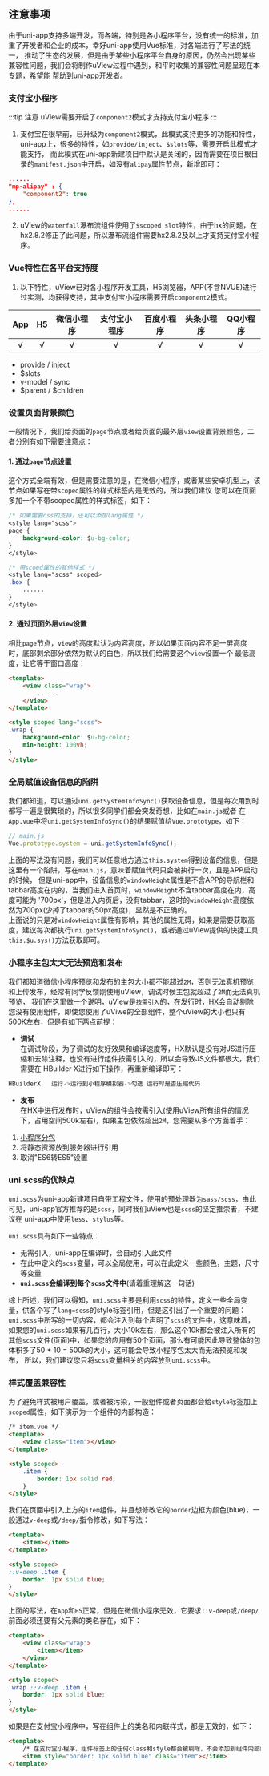## 注意事项


由于uni-app支持多端开发，而各端，特别是各小程序平台，没有统一的标准，加重了开发者和企业的成本，幸好uni-app使用Vue标准，对各端进行了写法的统一，
推动了生态的发展，但是由于某些小程序平台自身的原因，仍然会出现某些兼容性问题，我们会将制作uView过程中遇到，和平时收集的兼容性问题呈现在本专题，希望能
帮助到uni-app开发者。


### 支付宝小程序

:::tip 注意
uView需要开启了`component2`模式才支持支付宝小程序
:::

1. 支付宝在很早前，已升级为`component2`模式，此模式支持更多的功能和特性，uni-app上，很多的特性，如`provide/inject`、`$slots`等，需要开启此模式才能支持，
而此模式在uni-app新建项目中默认是关闭的，因而需要在项目根目录的`manifest.json`中开启，如没有`alipay`属性节点，新增即可：
```json
......
"mp-alipay" : {
	"component2": true
},
......
```

2. uView的`waterfall`瀑布流组件使用了`$scoped slot`特性，由于hx的问题，在hx2.8.2修正了此问题，所以瀑布流组件需要hx2.8.2及以上才支持支付宝小程序。


### Vue特性在各平台支持度

1. 以下特性，uView已对各小程序开发工具，H5浏览器，APP(不含NVUE)进行过实测，均获得支持，其中支付宝小程序需要开启`component2`模式。

|App|H5|微信小程序|支付宝小程序|百度小程序|头条小程序|QQ小程序|
|:-:|:-:|:-:|:-:|:-:|:-:|:-:|
|√|√|√|√|√|√|√|

- provide / inject
- $slots
- v-model / sync
- $parent / $children

<style scoped>
h3[id=vue特性在各平台支持度] + ol + table thead tr th:nth-child(2){
	width: auto;
}
</style>


<!-- ### 二次修改封装uView组件

uView组件一直追求完善而精致，如果您觉得某个组件可能和您的需求不一致，或者您有更好的实现方案和或思路，您可以在群里反馈给我们，也可以在[github](https://github.com/YanxinNet/uView)上
给我们提PR，我们会第一时间跟进和处理。 
如果您仍然有需要修改uView组件源码的需求，通常情况下，可以有如下两个办法：

- 直接修改组件的部分源码，这样的好处是方便快捷，然而缺点也是显而易见的，这意味着您无法再升级后续的uView版本，这是我们不推荐的。
- 您可以将某个组件复制出来放到某个文件进行修改，再通过`import`的形式引入使用，这样可以正常升级uView的后续版本。

然而，我们有更好的方案，本质上还是利用了`easycom`的特性，让您能无感的修改并使用uView的组件，以下以修改`u-button`组件作为示例：

1). 到`uview-ui`组件库文件中的`components`目录中复制`u-button`目录，并粘贴到项目**根目录**的`components`目录中

2). 此时`uview-ui/components`和根目录的`components`目录中，各有一份`u-button`组件源码，在符合规则的情况下，hx编译会自动对根目录的`components`组件引用`easycom`
规则，但由于`pages.json`中定义了`easycom`规则，所以`uview-ui/components`中的同名组件比根目录的`components`目录中的同名组件优先级更高，解决办法是
在`pages.json`中定义另一条`easycom`规则：

```json
// pages.json
"easycom": {
	"^u-(.*)": "@/uview-ui/components/u-$1/u-$1.vue",
	// 由于后来者居上的原则，下面的规则覆盖上面的规则，所以同名组件时，components中的u-button比uview-ui中的u-button优先级更高
	"^u-(.*)": "@/components/u-$1/u-$1.vue"
}
```

3). 进行以上操作后，您可以尽情修改根目录的`components`中的`u-button`组件源码，在页面同样是通过`<u-button></u-button>`形式使用，
但最终引用的却是您修改后的组件。 -->



### 设置页面背景颜色

一般情况下，我们给页面的`page`节点或者给页面的最外层`view`设置背景颜色，二者分别有如下需要注意点：

#### 1. 通过`page`节点设置  
这个方式全端有效，但是需要注意的是，在微信小程序，或者某些安卓机型上，该节点如果写在带`scoped`属性的样式标签内是无效的，所以我们建议
您可以在页面多加一个不带scoped属性的样式标签，如下：

```css
/* 如果需要css的支持，还可以添加lang属性 */
<style lang="scss">
page {
	background-color: $u-bg-color;
}
</style>

/* 带scoed属性的其他样式 */
<style lang="scss" scoped>
.box {
	......
}
</style>
```


#### 2. 通过页面外层`view`设置

相比`page`节点，`view`的高度默认为内容高度，所以如果页面内容不足一屏高度时，底部剩余部分依然为默认的白色，所以我们给需要这个`view`设置一个
最低高度，让它等于窗口高度：

```html
<template>
	<view class="wrap">
		......
	</view>
</template>

<style scoped lang="scss">
.wrap {
	background-color: $u-bg-color;
	min-height: 100vh;
}
</style>
```


### 全局赋值设备信息的陷阱

我们都知道，可以通过`uni.getSystemInfoSync()`获取设备信息，但是每次用到时都写一遍是很繁琐的，所以很多同学们都会突发奇想，比如在`main.js`或者
在`App.vue`中将`uni.getSystemInfoSync()`的结果赋值给`Vue.prototype`，如下：

```js
// main.js
Vue.prototype.system = uni.getSystemInfoSync();
```

上面的写法没有问题，我们可以任意地方通过`this.system`得到设备的信息，但是这里有一个陷阱，写在`main.js`，意味着赋值代码只会被执行一次，且是APP启动的时候，
但是uni-app中，设备信息的`windowHeight`属性是不含APP的导航栏和tabbar高度在内的，当我们进入首页时，`windowHeight`不含tabbar高度在内，高度可能为
'700px'，但是进入内页后，没有tabbar，这时的`windowHeight`高度依然为700px(少掉了tabbar的50px高度)，显然是不正确的。  
上面说的只是对`windowHeight`属性有影响，其他的属性无碍，如果是需要获取高度，建议每次都执行`uni.getSystemInfoSync()`，或者通过uView提供的快捷工具
`this.$u.sys()`方法获取即可。



### 小程序主包太大无法预览和发布

我们都知道微信小程序预览和发布的主包大小都不能超过`2M`，否则无法真机预览和上传发布，经常有同学反馈刚使用uView，调试时候主包就超过了`2M`而无法真机预览，
我们在这里做一个说明，uView是`按需引入`的，在发行时，HX会自动剔除您没有使用组件，即使您使用了uViwe的全部组件，整个uView的大小也只有500K左右，但是有如下两点前提：

- **调试**  
在调试阶段，为了调试的友好效果和编译速度等，HX默认是没有对JS进行压缩和去除注释，也没有进行组件按需引入的，所以会导致JS文件都很大，我们需要在
HBuilder X进行如下操作，再重新编译即可：  

```js
HBuilderX   运行->运行到小程序模拟器->勾选 运行时是否压缩代码
```

- **发布**  
在HX中进行发布时，uView的组件会按需引入(使用uView所有组件的情况下，占用空间500k左右)，如果主包依然超出`2M`，您需要从多个方面着手：
1. [小程序分包](https://uniapp.dcloud.io/collocation/pages?id=subpackages)
2. 将静态资源放到服务器进行引用
3. 取消"ES6转ES5"设置


### uni.scss的优缺点

`uni.scss`为uni-app新建项目自带工程文件，使用的预处理器为`sass/scss`，由此可见，uni-app官方推荐的是`scss`，同时我们uView也是`scss`的坚定推崇者，不建议在
uni-app中使用`less`、`stylus`等。  

`uni.scss`具有如下一些特点：  

- 无需引入，uni-app在编译时，会自动引入此文件
- 在此中定义的`scss`变量，可以全局使用，可以在此定义一些颜色，主题，尺寸等变量
- **`uni.scss`会编译到每个`scss`文件中**(请着重理解这一句话)

综上所述，我们可以得知，`uni.scss`主要是利用`scss`的特性，定义一些全局变量，供各个写了`lang=scss`的style标签引用，但是这引出了一个重要的问题：  
`uni.scss`中所写的一切内容，都会注入到每个声明了`scss`的文件中，这意味着，如果您的`uni.scss`如果有几百行，大小10k左右，那么这个10k都会被注入所有的
其他`scss`文件(页面)中，如果您的应用有50个页面，那么有可能因此导致整体的包体积多了50 * 10 = 500k的大小，这可能会导致小程序包太大而无法预览和发布，
所以，我们建议您只将`scss`变量相关的内容放到`uni.scss`中。


### 样式覆盖兼容性

为了避免样式被用户覆盖，或者被污染，一般组件或者页面都会给`style`标签加上`scoped`属性，如下演示为一个组件的内部构造：

```html
/* item.vue */
<template>
	<view class="item"></view>
</template>

<style scoped>
	.item {
		border: 1px solid red;
	}
</style>
```

我们在页面中引入上方的`item`组件，并且想修改它的`border`边框为颜色(blue)，一般通过`v-deep`或`/deep/`指令修改，如下写法：


```html
<template>
	<item></item>
</template>

<style scoped>
::v-deep .item {
	border: 1px solid blue;
}
</style>
```

上面的写法，在`App`和`H5`正常，但是在微信小程序无效，它要求`::v-deep`或`/deep/`前面必须还要有父元素的类名存在，如下：

```html
<template>
	<view class="wrap">
		<item></item>
	</view>
</template>

<style scoped>
.wrap ::v-deep .item {
	border: 1px solid blue;
}
</style>
```

如果是在支付宝小程序中，写在组件上的类名和内联样式，都是无效的，如下：

```html
<template>
	/* 在支付宝小程序，组件标签上的任何class和style都会被剔除，不会添加到组件内部的根元素中 */
	<item style="border: 1px solid blue" class="item"></item>
</template>
```